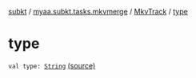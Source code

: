[subkt](../../index.md) / [myaa.subkt.tasks.mkvmerge](../index.md) / [MkvTrack](index.md) / [type](./type.md)

# type

`val type: `[`String`](https://kotlinlang.org/api/latest/jvm/stdlib/kotlin/-string/index.html) [(source)](https://github.com/Myaamori/SubKt/blob/0.1.8/src/main/kotlin/myaa/subkt/tasks/mkvmerge/mkvmerge.kt#L116)